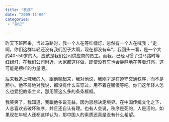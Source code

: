 ```yaml
---
title: "秩序"
date: "2009-11-06"
categories:
 - "杂记"

---
```



昨天下班回来，当过马路时，我一个人在等红绿灯，忽然有一个人在喊我：”走啊，你们这群年轻还没有我们胆子大啊，现在都没有车“，我回头一看，是一个大约40~50岁的人，应该是我们公司供应商的员工。而我，已经习惯了过马路时等红绿灯，在我们公司附近，大家都这样做，即使没有车也会静静地在等着灯亮，这可能是榜样的力量吧。

后来我追上喊我的人，跟他聊起来，我对他说，我刚才是在遵守交通秩序，而不是胆小。他不屑地对我说，都没有什么车穿过，用不着在哪傻等吧。你们这年轻人怎么也爱犯教条主义，那用管这么多的条条框框。

我笑笑了，我知道，我跟他多说无益，因为思想决定境界。在中国传统文化之下，人总喜欢去破坏秩序，并且还自认有理。也有人会说，秩序是死的，人是活的。如果现在年轻人还都这样认为，那中国人的素质还真是没有什么希望。

